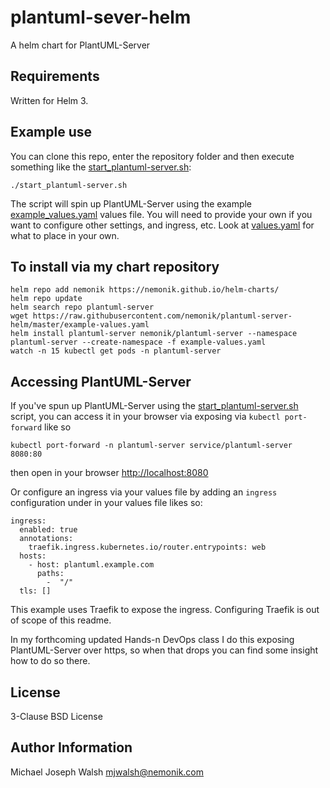 # plantuml-sever-helm

A helm chart for PlantUML-Server

## Requirements

Written for Helm 3.

## Example use

You can clone this repo, enter the repository folder and then execute something like the [start_plantuml-server.sh](start_plantuml-server.sh):

```
./start_plantuml-server.sh
```

The script will spin up PlantUML-Server using the example [example_values.yaml](example_values.yaml) values file.  You will need
to provide your own if you want to configure other settings, and ingress, etc.  Look at [values.yaml](values.yaml)
for what to place in your own.

## To install via my chart repository

```
helm repo add nemonik https://nemonik.github.io/helm-charts/
helm repo update
helm search repo plantuml-server
wget https://raw.githubusercontent.com/nemonik/plantuml-server-helm/master/example-values.yaml
helm install plantuml-server nemonik/plantuml-server --namespace plantuml-server --create-namespace -f example-values.yaml
watch -n 15 kubectl get pods -n plantuml-server
```

## Accessing PlantUML-Server

If you've spun up PlantUML-Server using the [start_plantuml-server.sh](start_plantuml-server.sh) script, you can access it in your
browser via exposing via `kubectl port-forward` like so

```
kubectl port-forward -n plantuml-server service/plantuml-server 8080:80
```

then open in your browser [http://localhost:8080](http://localhost:8080)

Or configure an ingress via your values file by adding an `ingress` configuration under
in your values file likes so:

```
ingress:
  enabled: true
  annotations:
    traefik.ingress.kubernetes.io/router.entrypoints: web
  hosts:
    - host: plantuml.example.com
      paths:
        -  "/"
  tls: []
``` 

This example uses Traefik to expose the ingress.  Configuring Traefik is out of scope of this 
readme.  

In my forthcoming updated Hands-n DevOps class I do this exposing PlantUML-Server over https, so when that
drops you can find some insight how to do so there.

## License

3-Clause BSD License

## Author Information

Michael Joseph Walsh <mjwalsh@nemonik.com>
